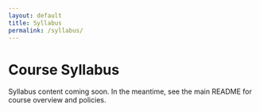 ```yaml
---
layout: default
title: Syllabus
permalink: /syllabus/
---
```


# Course Syllabus

Syllabus content coming soon. In the meantime, see the main README for course overview and policies.
